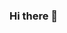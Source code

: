 ### Hi there 👋

<!--
**teguh3l/teguh3l** is a ✨ _special_ ✨ repository because its `README.md` (this file) appears on your GitHub profile.

### Hi there! 👋

Welcome to my GitHub profile! I'm **Teguh Tri Laksono**, a passionate **Frontend Developer** who loves crafting beautiful and functional web applications.

---

### 🚀 About Me
- 🎓 Studying **Informatics Engineering** at **Universitas Muhammadiyah Bandung**
- 🔭 Currently learning **Mobile Development** at **Bangkit Academy** led by Google, Tokopedia, Gojek, & Traveloka
- 💻 Specializing in **Frontend Development** with a focus on modern frameworks
- 🌱 Constantly exploring new **web technologies** and **UI/UX best practices**

---

### 🛠 Tech Stack & Tools
#### **Languages & Frameworks**
- ![HTML5](https://img.shields.io/badge/HTML5-E34F26?style=flat&logo=html5&logoColor=white)
- ![CSS3](https://img.shields.io/badge/CSS3-1572B6?style=flat&logo=css3&logoColor=white)
- ![JavaScript](https://img.shields.io/badge/JavaScript-F7DF1E?style=flat&logo=javascript&logoColor=black)
- ![Vue.js](https://img.shields.io/badge/Vue.js-4FC08D?style=flat&logo=vuedotjs&logoColor=white)
- ![React](https://img.shields.io/badge/React-61DAFB?style=flat&logo=react&logoColor=white)

#### **Tools & Platforms**
- ![Visual Studio Code](https://img.shields.io/badge/VS%20Code-0078d7?style=flat&logo=visualstudiocode&logoColor=white)
- ![Git](https://img.shields.io/badge/Git-F05032?style=flat&logo=git&logoColor=white)
- ![GitHub](https://img.shields.io/badge/GitHub-181717?style=flat&logo=github&logoColor=white)
- ![Figma](https://img.shields.io/badge/Figma-F24E1E?style=flat&logo=figma&logoColor=white)

---

### 📊 GitHub Stats
<p align="center">
  <img height="180em" src="https://github-readme-stats.vercel.app/api?username=teguh3l&show_icons=true&theme=algolia&include_all_commits=true&count_private=true"/>
  <img height="180em" src="https://github-readme-stats.vercel.app/api/top-langs/?username=teguh3l&layout=compact&theme=algolia"/>
</p>

---

### 🎧 Now Playing on Spotify
[![Spotify](https://github-readme-remake.vercel.app/api/spotify)](https://open.spotify.com/user/21z3bdbbcagvlwj6gh3qq3pgq?si=646187df2fca464b)

---

### 🌐 Connect With Me
[![LinkedIn](https://img.shields.io/badge/LinkedIn-0A66C2?style=flat&logo=linkedin&logoColor=white)](https://www.linkedin.com/in/teguh-tri-laksono/)
[![Instagram](https://img.shields.io/badge/Instagram-E4405F?style=flat&logo=instagram&logoColor=white)](https://www.instagram.com/teguh_trlksn/)

Feel free to reach out and let's collaborate! 🚀



### Github Statistic
<p align="left">
<a href="https://github.com/teguh3l">
  <img height="180em" src="https://github-readme-stats-eight-theta.vercel.app/api?username=teguh3l&show_icons=true&theme=algolia&include_all_commits=true&count_private=true"/>
  <img height="180em" src="https://github-readme-stats-eight-theta.vercel.app/api/top-langs/?username=teguh3l&layout=compact&layout=compact&theme=algolia"/>
</a>
</p>
